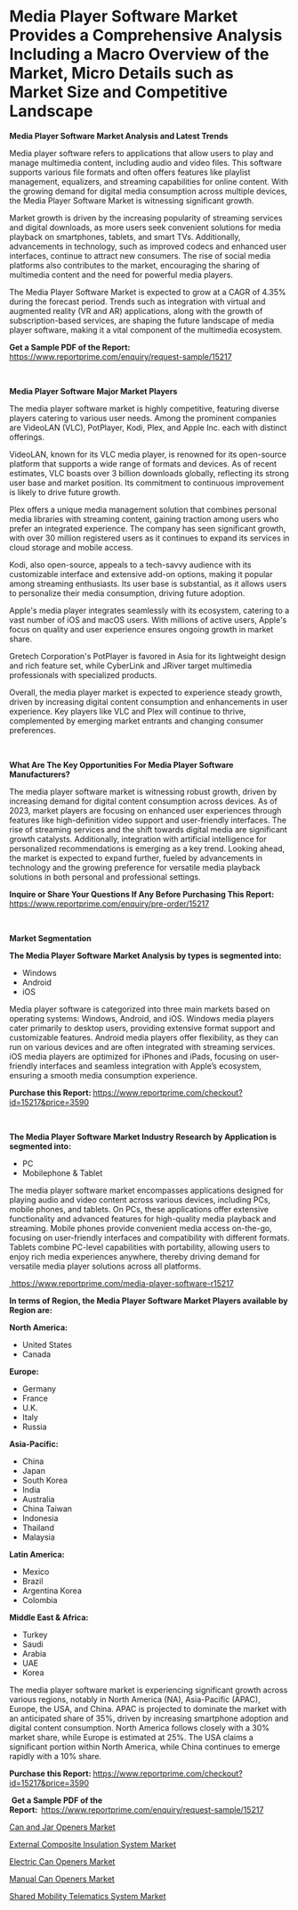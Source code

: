 <p><h1>Media Player Software Market Provides a Comprehensive Analysis Including a Macro Overview of the Market, Micro Details such as Market Size and Competitive Landscape</h1></p><p><strong>Media Player Software Market Analysis and Latest Trends</strong></p>
<p><p>Media player software refers to applications that allow users to play and manage multimedia content, including audio and video files. This software supports various file formats and often offers features like playlist management, equalizers, and streaming capabilities for online content. With the growing demand for digital media consumption across multiple devices, the Media Player Software Market is witnessing significant growth.</p><p>Market growth is driven by the increasing popularity of streaming services and digital downloads, as more users seek convenient solutions for media playback on smartphones, tablets, and smart TVs. Additionally, advancements in technology, such as improved codecs and enhanced user interfaces, continue to attract new consumers. The rise of social media platforms also contributes to the market, encouraging the sharing of multimedia content and the need for powerful media players.</p><p>The Media Player Software Market is expected to grow at a CAGR of 4.35% during the forecast period. Trends such as integration with virtual and augmented reality (VR and AR) applications, along with the growth of subscription-based services, are shaping the future landscape of media player software, making it a vital component of the multimedia ecosystem.</p></p>
<p><strong>Get a Sample PDF of the Report:&nbsp;</strong> <a href="https://www.reportprime.com/enquiry/request-sample/15217?utm_campaign=1837&utm_medium=2&utm_source=Github&utm_content=ia&utm_term=29112024&utm_id=media-player-software">https://www.reportprime.com/enquiry/request-sample/15217</a></p>
<p>&nbsp;</p>
<p><strong>Media Player Software Major Market Players</strong></p>
<p><p>The media player software market is highly competitive, featuring diverse players catering to various user needs. Among the prominent companies are VideoLAN (VLC), PotPlayer, Kodi, Plex, and Apple Inc. each with distinct offerings.</p><p>VideoLAN, known for its VLC media player, is renowned for its open-source platform that supports a wide range of formats and devices. As of recent estimates, VLC boasts over 3 billion downloads globally, reflecting its strong user base and market position. Its commitment to continuous improvement is likely to drive future growth.</p><p>Plex offers a unique media management solution that combines personal media libraries with streaming content, gaining traction among users who prefer an integrated experience. The company has seen significant growth, with over 30 million registered users as it continues to expand its services in cloud storage and mobile access.</p><p>Kodi, also open-source, appeals to a tech-savvy audience with its customizable interface and extensive add-on options, making it popular among streaming enthusiasts. Its user base is substantial, as it allows users to personalize their media consumption, driving future adoption.</p><p>Apple's media player integrates seamlessly with its ecosystem, catering to a vast number of iOS and macOS users. With millions of active users, Apple's focus on quality and user experience ensures ongoing growth in market share.</p><p>Gretech Corporation's PotPlayer is favored in Asia for its lightweight design and rich feature set, while CyberLink and JRiver target multimedia professionals with specialized products.</p><p>Overall, the media player market is expected to experience steady growth, driven by increasing digital content consumption and enhancements in user experience. Key players like VLC and Plex will continue to thrive, complemented by emerging market entrants and changing consumer preferences.</p></p>
<p>&nbsp;</p>
<p><strong>What Are The Key Opportunities For Media Player Software Manufacturers?</strong></p>
<p><p>The media player software market is witnessing robust growth, driven by increasing demand for digital content consumption across devices. As of 2023, market players are focusing on enhanced user experiences through features like high-definition video support and user-friendly interfaces. The rise of streaming services and the shift towards digital media are significant growth catalysts. Additionally, integration with artificial intelligence for personalized recommendations is emerging as a key trend. Looking ahead, the market is expected to expand further, fueled by advancements in technology and the growing preference for versatile media playback solutions in both personal and professional settings.</p></p>
<p><strong>Inquire or Share Your Questions If Any Before Purchasing This Report:</strong> <a href="https://www.reportprime.com/enquiry/pre-order/15217?utm_campaign=1837&utm_medium=2&utm_source=Github&utm_content=ia&utm_term=29112024&utm_id=media-player-software">https://www.reportprime.com/enquiry/pre-order/15217</a></p>
<p>&nbsp;</p>
<p><strong>Market Segmentation</strong></p>
<p><strong>The Media Player Software Market Analysis by types is segmented into:</strong></p>
<p><ul><li>Windows</li><li>Android</li><li>iOS</li></ul></p>
<p><p>Media player software is categorized into three main markets based on operating systems: Windows, Android, and iOS. Windows media players cater primarily to desktop users, providing extensive format support and customizable features. Android media players offer flexibility, as they can run on various devices and are often integrated with streaming services. iOS media players are optimized for iPhones and iPads, focusing on user-friendly interfaces and seamless integration with Apple’s ecosystem, ensuring a smooth media consumption experience.</p></p>
<p><strong>Purchase this Report:&nbsp;</strong><a href="https://www.reportprime.com/checkout?id=15217&price=3590&utm_campaign=1837&utm_medium=2&utm_source=Github&utm_content=ia&utm_term=29112024&utm_id=media-player-software">https://www.reportprime.com/checkout?id=15217&price=3590</a></p>
<p>&nbsp;</p>
<p><strong>The Media Player Software Market Industry Research by Application is segmented into:</strong></p>
<p><ul><li>PC</li><li>Mobilephone & Tablet</li></ul></p>
<p><p>The media player software market encompasses applications designed for playing audio and video content across various devices, including PCs, mobile phones, and tablets. On PCs, these applications offer extensive functionality and advanced features for high-quality media playback and streaming. Mobile phones provide convenient media access on-the-go, focusing on user-friendly interfaces and compatibility with different formats. Tablets combine PC-level capabilities with portability, allowing users to enjoy rich media experiences anywhere, thereby driving demand for versatile media player solutions across all platforms.</p></p>
<p><a href="https://www.reportprime.com/media-player-software-r15217?utm_campaign=1837&utm_medium=2&utm_source=Github&utm_content=ia&utm_term=29112024&utm_id=media-player-software">&nbsp;https://www.reportprime.com/media-player-software-r15217</a></p>
<p><strong>In terms of Region, the Media Player Software Market Players available by Region are:</strong></p>
<p>
    <p> <strong> North America: </strong>
        <ul>
            <li>United States</li>
            <li>Canada</li>
        </ul>
        </p> 
    <p> <strong> Europe: </strong>
        <ul>
            <li>Germany</li>
            <li>France</li>
            <li>U.K.</li>
            <li>Italy</li>
            <li>Russia</li>
        </ul>
        </p> 
    <p> <strong> Asia-Pacific: </strong>
        <ul>
            <li>China</li>
            <li>Japan</li>
            <li>South Korea</li>
            <li>India</li>
            <li>Australia</li>
            <li>China Taiwan</li>
            <li>Indonesia</li>
            <li>Thailand</li>
            <li>Malaysia</li>
        </ul>
        </p> 
    <p> <strong> Latin America: </strong>
        <ul>
            <li>Mexico</li>
            <li>Brazil</li>
            <li>Argentina Korea</li>
            <li>Colombia</li>
        </ul>
        </p> 
    <p> <strong> Middle East & Africa: </strong>
        <ul>
            <li>Turkey</li>
            <li>Saudi</li>
            <li>Arabia</li>
            <li>UAE</li>
            <li>Korea</li>
        </ul>
    </p>
    </p>
<p><p>The media player software market is experiencing significant growth across various regions, notably in North America (NA), Asia-Pacific (APAC), Europe, the USA, and China. APAC is projected to dominate the market with an anticipated share of 35%, driven by increasing smartphone adoption and digital content consumption. North America follows closely with a 30% market share, while Europe is estimated at 25%. The USA claims a significant portion within North America, while China continues to emerge rapidly with a 10% share.</p></p>
<p><strong>Purchase this Report: </strong><a href="https://www.reportprime.com/checkout?id=15217&price=3590&utm_campaign=1837&utm_medium=2&utm_source=Github&utm_content=ia&utm_term=29112024&utm_id=media-player-software">https://www.reportprime.com/checkout?id=15217&price=3590</a></p>
<p>&nbsp;<strong>Get a Sample PDF of the Report:&nbsp;&nbsp;</strong><a href="https://www.reportprime.com/enquiry/request-sample/15217?utm_campaign=1837&utm_medium=2&utm_source=Github&utm_content=ia&utm_term=29112024&utm_id=media-player-software">https://www.reportprime.com/enquiry/request-sample/15217</a></p>
<p><strong></strong></p>
<p><p><a href="https://www.linkedin.com/pulse/can-jar-openers-market-forecasts-trends-impact-analysis-2024-nyg9f?utm_campaign=1837&utm_medium=2&utm_source=Github&utm_content=ia&utm_term=29112024&utm_id=media-player-software">Can and Jar Openers Market</a></p><p><a href="https://issuu.com/reportprime-2/docs/external-composite-insulation-system-market-size-2?utm_campaign=1837&utm_medium=2&utm_source=Github&utm_content=ia&utm_term=29112024&utm_id=media-player-software">External Composite Insulation System Market</a></p><p><a href="https://www.linkedin.com/pulse/global-electric-can-openers-market-pulse-trends-growth-analysis-won0f?utm_campaign=1837&utm_medium=2&utm_source=Github&utm_content=ia&utm_term=29112024&utm_id=media-player-software">Electric Can Openers Market</a></p><p><a href="https://www.linkedin.com/pulse/manual-can-openers-market-emerging-trends-future-prospects-vlumf?utm_campaign=1837&utm_medium=2&utm_source=Github&utm_content=ia&utm_term=29112024&utm_id=media-player-software">Manual Can Openers Market</a></p><p><a href="https://issuu.com/reportprime-2/docs/shared-mobility-telematics-system-market-size-2030?utm_campaign=1837&utm_medium=2&utm_source=Github&utm_content=ia&utm_term=29112024&utm_id=media-player-software">Shared Mobility Telematics System Market</a></p></p>
